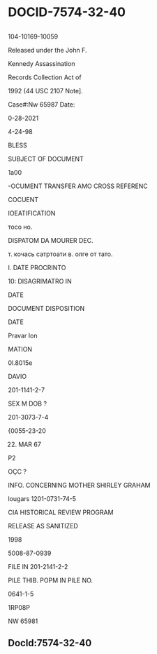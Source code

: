 # DOCID-7574-32-40

##
104-10169-10059

Released under the John F.

Kennedy Assassination

Records Collection Act of

1992 (44 USC 2107 Note].

Case#:Nw 65987 Date:

0-28-2021

4-24-98

BLESS

SUBJECT OF DOCUMENT

1a00

-OCUMENT TRANSFER AMO CROSS REFERENC

COCUENT

IOEATIFICATION

тосо но.

DISPATOM DA MOURER DEC.

т. кочась сатртоати в. олге от тато.

I. DATE PROCRINTO

10: DISAGRIMATRO IN

DATE

DOCUMENT DISPOSITION

DATE

Pravar Ion

MATION

0l.8015e

DAVIO

201-1141-2-7

SEX M DOB ?

201-3073-7-4

{0055-23-20

22. MAR 67

P2

OÇC ?

INFO. CONCERNING MOTHER SHIRLEY GRAHAM

lougars 1201-0731-74-5

CIA HISTORICAL REVIEW PROGRAM

RELEASE AS SANITIZED

1998

5008-87-0939

FILE IN 201-2141-2-2

PILE THIB. POPM IN PILE NO.

0641-1-5

1RP08P

NW 65981

Docld:7574-32-40
---

